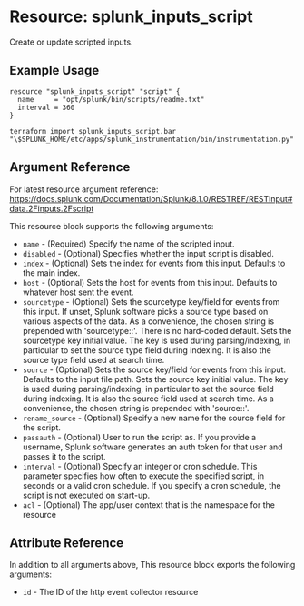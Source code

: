 # Resource: splunk_inputs_script
Create or update scripted inputs.

## Example Usage
```
resource "splunk_inputs_script" "script" {
  name     = "opt/splunk/bin/scripts/readme.txt"
  interval = 360
}
```

```
terraform import splunk_inputs_script.bar "\$SPLUNK_HOME/etc/apps/splunk_instrumentation/bin/instrumentation.py"
```

## Argument Reference
For latest resource argument reference: https://docs.splunk.com/Documentation/Splunk/8.1.0/RESTREF/RESTinput#data.2Finputs.2Fscript

This resource block supports the following arguments:
* `name` - (Required) Specify the name of the scripted input.
* `disabled` - (Optional) Specifies whether the input script is disabled.
* `index` - (Optional) Sets the index for events from this input. Defaults to the main index.
* `host` - (Optional) Sets the host for events from this input. Defaults to whatever host sent the event.
* `sourcetype` - (Optional) Sets the sourcetype key/field for events from this input. If unset, Splunk software picks a source type based on various aspects of the data. As a convenience, the chosen string is prepended with 'sourcetype::'. There is no hard-coded default.
                            Sets the sourcetype key initial value. The key is used during parsing/indexing, in particular to set the source type field during indexing. It is also the source type field used at search time.
* `source` - (Optional) Sets the source key/field for events from this input. Defaults to the input file path.
                        Sets the source key initial value. The key is used during parsing/indexing, in particular to set the source field during indexing. It is also the source field used at search time. As a convenience, the chosen string is prepended with 'source::'.
* `rename_source` - (Optional) Specify a new name for the source field for the script.
* `passauth` - (Optional) User to run the script as. If you provide a username, Splunk software generates an auth token for that user and passes it to the script.
* `interval` - (Optional) Specify an integer or cron schedule. This parameter specifies how often to execute the specified script, in seconds or a valid cron schedule. If you specify a cron schedule, the script is not executed on start-up.
* `acl` - (Optional) The app/user context that is the namespace for the resource

## Attribute Reference
In addition to all arguments above, This resource block exports the following arguments:

* `id` - The ID of the http event collector resource
